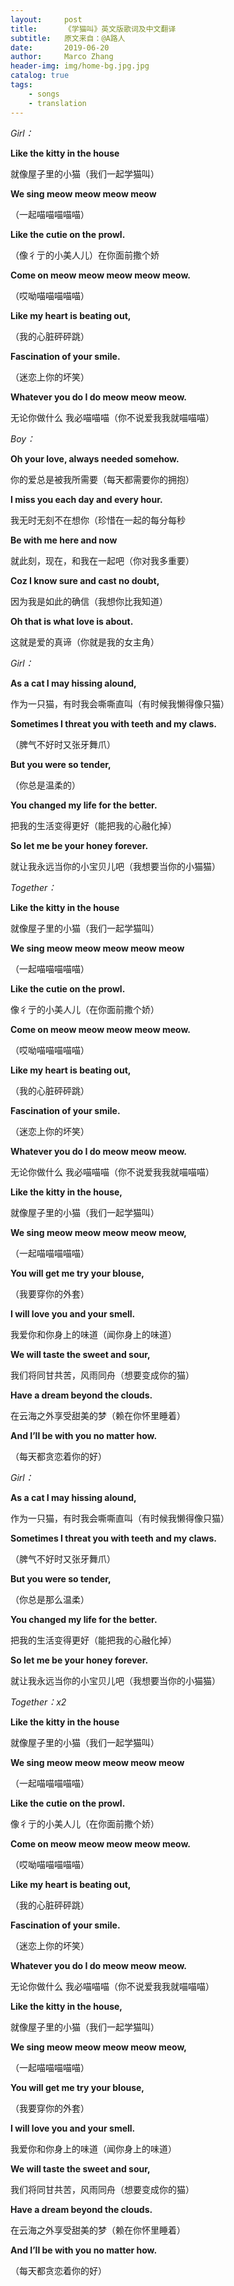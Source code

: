 ```yaml
---
layout:     post
title:      《学猫叫》英文版歌词及中文翻译
subtitle:   原文来自：@A路人
date:       2019-06-20
author:     Marco Zhang
header-img: img/home-bg.jpg.jpg
catalog: true
tags:
    - songs
    - translation
---
```


*Girl：*

**Like the kitty in the house**

就像屋子里的小猫（我们一起学猫叫）

**We sing meow meow meow meow**

（一起喵喵喵喵喵）

**Like the cutie on the prowl.**

（像彳亍的小美人儿）在你面前撒个娇

**Come on meow meow meow meow meow.**

（哎呦喵喵喵喵喵）

**Like my heart is beating out,**

（我的心脏砰砰跳）

**Fascination of your smile.**

（迷恋上你的坏笑）

**Whatever you do I do meow meow meow.**

无论你做什么 我必喵喵喵（你不说爱我我就喵喵喵）



*Boy：*

**Oh your love, always needed somehow.**

你的爱总是被我所需要（每天都需要你的拥抱）

**I miss you each day and every hour.**

我无时无刻不在想你（珍惜在一起的每分每秒

**Be with me here and now**

就此刻，现在，和我在一起吧（你对我多重要）

**Coz I know sure and cast no doubt,**

因为我是如此的确信（我想你比我知道）

**Oh that is what love is about.**

这就是爱的真谛（你就是我的女主角）



*Girl：*

**As a cat I may hissing alound,**

作为一只猫，有时我会嘶嘶直叫（有时候我懒得像只猫）

**Sometimes I threat you with teeth and my claws.**

（脾气不好时又张牙舞爪）

**But you were so tender,**

（你总是温柔的）

**You changed my life for the better.**

把我的生活变得更好（能把我的心融化掉）

**So let me be your honey forever.**

就让我永远当你的小宝贝儿吧（我想要当你的小猫猫）



*Together：*

**Like the kitty in the house**

就像屋子里的小猫（我们一起学猫叫）

**We sing meow meow meow meow meow**

（一起喵喵喵喵喵）

**Like the cutie on the prowl.**

像彳亍的小美人儿（在你面前撒个娇）

**Come on meow meow meow meow meow.**

（哎呦喵喵喵喵喵）

**Like my heart is beating out,**

（我的心脏砰砰跳）

**Fascination of your smile.**

（迷恋上你的坏笑）

**Whatever you do I do meow meow meow.**

无论你做什么 我必喵喵喵（你不说爱我我就喵喵喵）

**Like the kitty in the house,**

就像屋子里的小猫（我们一起学猫叫）

**We sing meow meow meow meow meow,**

（一起喵喵喵喵喵）

**You will get me try your blouse,**

（我要穿你的外套）

**I will love you and your smell.**

我爱你和你身上的味道（闻你身上的味道）

**We will taste the sweet and sour,**

我们将同甘共苦，风雨同舟（想要变成你的猫）

**Have a dream beyond the clouds.**

在云海之外享受甜美的梦（赖在你怀里睡着）

**And I’ll be with you no matter how.**

（每天都贪恋着你的好）



*Girl：*

**As a cat I may hissing alound,**

作为一只猫，有时我会嘶嘶直叫（有时候我懒得像只猫）

**Sometimes I threat you with teeth and my claws.**

（脾气不好时又张牙舞爪）

**But you were so tender,**

（你总是那么温柔）

**You changed my life for the better.**

把我的生活变得更好（能把我的心融化掉）

**So let me be your honey forever.**

就让我永远当你的小宝贝儿吧（我想要当你的小猫猫）



*Together：x2*

**Like the kitty in the house**

就像屋子里的小猫（我们一起学猫叫）

**We sing meow meow meow meow meow**

（一起喵喵喵喵喵）

**Like the cutie on the prowl.**

像彳亍的小美人儿（在你面前撒个娇）

**Come on meow meow meow meow meow.**

（哎呦喵喵喵喵喵）

**Like my heart is beating out,**

（我的心脏砰砰跳）

**Fascination of your smile.**

（迷恋上你的坏笑）

**Whatever you do I do meow meow meow.**

无论你做什么 我必喵喵喵（你不说爱我我就喵喵喵）

**Like the kitty in the house,**

就像屋子里的小猫（我们一起学猫叫）

**We sing meow meow meow meow meow,**

（一起喵喵喵喵喵）

**You will get me try your blouse,**

（我要穿你的外套）

**I will love you and your smell.**

我爱你和你身上的味道（闻你身上的味道）

**We will taste the sweet and sour,**

我们将同甘共苦，风雨同舟（想要变成你的猫）

**Have a dream beyond the clouds.**

在云海之外享受甜美的梦（赖在你怀里睡着）

**And I’ll be with you no matter how.**

（每天都贪恋着你的好）
